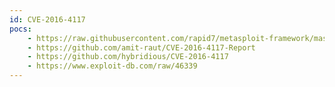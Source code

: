 ```yaml
---
id: CVE-2016-4117
pocs:
    - https://raw.githubusercontent.com/rapid7/metasploit-framework/master/modules/exploits/osx/browser/adobe_flash_delete_range_tl_op.rb
    - https://github.com/amit-raut/CVE-2016-4117-Report
    - https://github.com/hybridious/CVE-2016-4117
    - https://www.exploit-db.com/raw/46339
---
```

